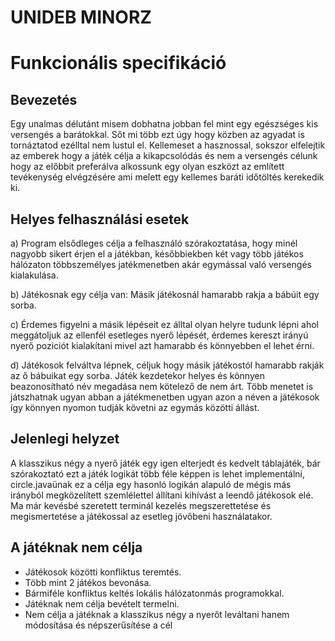 # UNIDEB MINORZ
# Funkcionális specifikáció

## Bevezetés

Egy unalmas délutánt misem dobhatna jobban fel mint egy egészséges kis versengés a barátokkal. Sőt mi több ezt úgy
hogy közben az agyadat is tornáztatod ezélltal nem lustul el. Kellemeset a hasznossal, sokszor elfelejtik az emberek
hogy a játék célja a kikapcsolódás és nem a versengés célunk hogy az előbbit preferálva alkossunk egy olyan eszközt 
az említett tevékenység elvégzésére ami melett egy kellemes baráti időtöltés kerekedik ki.

## Helyes felhasználási esetek

a) Program elsődleges célja a felhasználó szórakoztatása, hogy
minél nagyobb sikert érjen el a játékban, későbbiekben két
vagy több játékos hálózaton többszemélyes jatékmenetben
akár egymással való versengés kialakulása.

b) Játékosnak egy célja van: Másik játékosnál hamarabb rakja a bábúit egy sorba.

c) Érdemes figyelni a másik lépéseit ez álltal olyan helyre tudunk lépni ahol meggátoljuk az ellenfél
esetleges nyerő lépését, érdemes kereszt irányú nyerő poziciót kialakítani mivel azt hamarabb és könnyebben el lehet érni.

d) Játékosok felváltva lépnek, céljuk hogy másik játékostól hamarabb rakják az ő bábuikat egy sorba. Játék
kezdetekor helyes és könnyen beazonosítható név megadása nem kötelező de nem árt. Több menetet is játszhatnak ugyan abban
a játékmenetben ugyan azon a néven a játékosok így könnyen nyomon tudják követni az egymás közötti állást.


## Jelenlegi helyzet

A klasszikus négy a nyerő játék egy igen elterjedt és kedvelt táblajáték, bár szórakoztató ezt a játék logikát
több féle képpen is lehet implementálni, circle.javaünak ez a célja egy hasonló logikán alapuló
de mégis más irányból megközelített szemlélettel állítani kihívást a leendő játékosok elé.
Ma már kevésbé szeretett terminál kezelés megszerettetése és megismertetése a játékossal az esetleg jövőbeni 
használatakor.


## A játéknak nem célja

- Játékosok közötti konfliktus teremtés.
- Több mint 2 játékos bevonása.
- Bármiféle konfliktus keltés lokális hálózatonmás programokkal.
- Játéknak nem célja bevételt termelni.
- Nem célja a játéknak a klasszikus négy a nyerőt leváltani hanem módosítása és népszerűsítése a cél